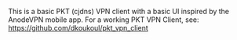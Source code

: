 This is a basic PKT (cjdns) VPN client with a basic UI inspired by the AnodeVPN mobile app.
For a working PKT VPN Client, see: https://github.com/dkoukoul/pkt_vpn_client 